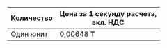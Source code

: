 | Количество | Цена за 1 секунду расчета, <br>вкл. НДС |
| ----- | ----- |
| Один юнит  | 0,00648 ₸ |
